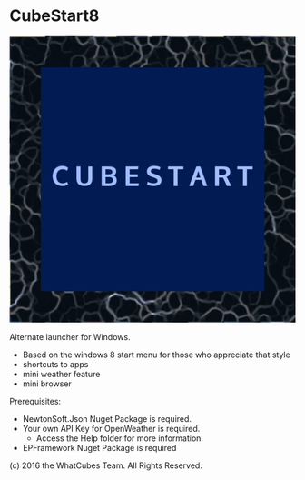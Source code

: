 # CubeStart8

![Logo](cubestart.png)

Alternate launcher for Windows.

- Based on the windows 8 start menu for those who appreciate that style
- shortcuts to apps
- mini weather feature
- mini browser

Prerequisites:
- NewtonSoft.Json Nuget Package is required.
- Your own API Key for OpenWeather is required.
  - Access the Help folder for more information.
- EPFramework Nuget Package is required

(c) 2016 the WhatCubes Team. All Rights Reserved.
